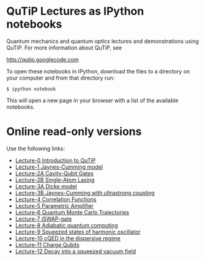 QuTiP Lectures as IPython notebooks
===================================

Quantum mechanics and quantum optics lectures and demonstrations using QuTiP. For more information about QuTiP, see

http://qutip.googlecode.com

To open these notebooks in IPython, download the files to a directory on your computer and from that directory run:

    $ ipython notebook

This will open a new page in your browser with a list of the available notebooks.

Online read-only versions
=========================

Use the following links:

* [Lecture-0 Introduction to QuTiP](http://nbviewer.ipython.org/urls/raw.github.com/jrjohansson/qutip-lectures/master/Lecture-0-Introduction-to-QuTiP.ipynb)
* [Lecture-1 Jaynes-Cumming model](http://nbviewer.ipython.org/urls/raw.github.com/jrjohansson/qutip-lectures/master/Lecture-1-Jaynes-Cumming-model.ipynb)
* [Lecture-2A Cavity-Qubit Gates](http://nbviewer.ipython.org/urls/raw.github.com/jrjohansson/qutip-lectures/master/Lecture-2A-Cavity-Qubit-Gates.ipynb)
* [Lecture-2B Single-Atom Lasing](http://nbviewer.ipython.org/urls/raw.github.com/jrjohansson/qutip-lectures/master/Lecture-2B-Single-Atom-Lasing.ipynb)
* [Lecture-3A Dicke model](http://nbviewer.ipython.org/urls/raw.github.com/jrjohansson/qutip-lectures/master/Lecture-3A-Dicke-model.ipynb)
* [Lecture-3B Jaynes-Cumming with ultrastrong coupling](http://nbviewer.ipython.org/urls/raw.github.com/jrjohansson/qutip-lectures/master/Lecture-3B-Jaynes-Cumming-model-with-ultrastrong-coupling.ipynb)
* [Lecture-4 Correlation Functions](http://nbviewer.ipython.org/urls/raw.github.com/jrjohansson/qutip-lectures/master/Lecture-4-Correlation-Functions.ipynb)
* [Lecture-5 Parametric Amplifier](http://nbviewer.ipython.org/urls/raw.github.com/jrjohansson/qutip-lectures/master/Lecture-5-Parametric-Amplifier.ipynb)
* [Lecture-6 Quantum Monte Carlo Trajectories](http://nbviewer.ipython.org/urls/raw.github.com/jrjohansson/qutip-lectures/master/Lecture-6-Quantum-Monte-Carlo-Trajectories.ipynb)
* [Lecture-7 iSWAP-gate](http://nbviewer.ipython.org/urls/raw.github.com/jrjohansson/qutip-lectures/master/Lecture-7-iSWAP-gate.ipynb)
* [Lecture-8 Adiabatic quantum computing](http://nbviewer.ipython.org/urls/raw.github.com/jrjohansson/qutip-lectures/master/Lecture-8-Adiabatic-quantum-computing.ipynb)
* [Lecture-9 Squeezed states of harmonic oscillator](http://nbviewer.ipython.org/urls/raw.github.com/jrjohansson/qutip-lectures/master/Lecture-9-Squeezed-states-of-harmonic-oscillator.ipynb)
* [Lecture-10 cQED in the dispersive regime](http://nbviewer.ipython.org/urls/raw.github.com/jrjohansson/qutip-lectures/master/Lecture-10-cQED-dispersive-regime.ipynb)
* [Lecture-11 Charge Qubits](http://nbviewer.ipython.org/urls/raw.github.com/jrjohansson/qutip-lectures/master/Lecture-11-Charge-Qubits.ipynb)
* [Lecture-12 Decay into a squeezed vacuum field](http://nbviewer.ipython.org/urls/raw.github.com/jrjohansson/qutip-lectures/master/Lecture-12-Decay-into-a-squeezed-vacuum-field.ipynb)

